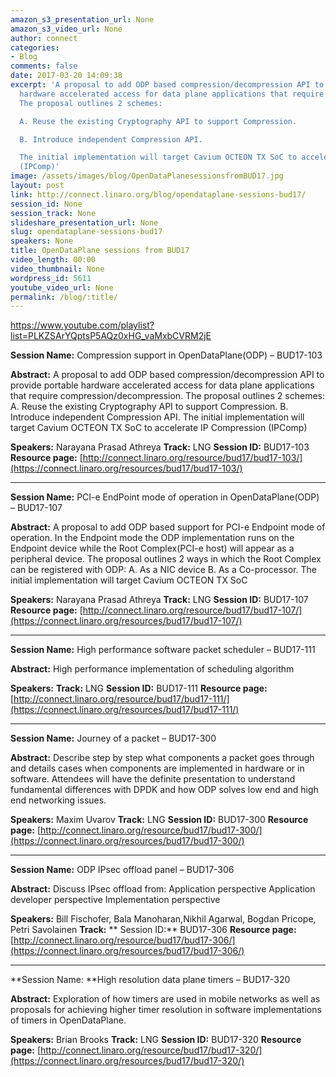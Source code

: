 ```yaml
---
amazon_s3_presentation_url: None
amazon_s3_video_url: None
author: connect
categories:
- Blog
comments: false
date: 2017-03-20 14:09:38
excerpt: 'A proposal to add ODP based compression/decompression API to provide portable
  hardware accelerated access for data plane applications that require compression/decompression.
  The proposal outlines 2 schemes:

  A. Reuse the existing Cryptography API to support Compression.

  B. Introduce independent Compression API.

  The initial implementation will target Cavium OCTEON TX SoC to accelerate IP Compression
  (IPComp)'
image: /assets/images/blog/OpenDataPlanesessionsfromBUD17.jpg
layout: post
link: http://connect.linaro.org/blog/opendataplane-sessions-bud17/
session_id: None
session_track: None
slideshare_presentation_url: None
slug: opendataplane-sessions-bud17
speakers: None
title: OpenDataPlane sessions from BUD17
video_length: 00:00
video_thumbnail: None
wordpress_id: 5611
youtube_video_url: None
permalink: /blog/:title/
---
```


https://www.youtube.com/playlist?list=PLKZSArYQptsP5AQz0xHG_vaMxbCVRM2jE

**Session Name:** Compression support in OpenDataPlane(ODP) – BUD17-103

**Abstract:**
A proposal to add ODP based compression/decompression API to provide portable hardware accelerated access for data plane applications that require compression/decompression. The proposal outlines 2 schemes:
A. Reuse the existing Cryptography API to support Compression.
B. Introduce independent Compression API.
The initial implementation will target Cavium OCTEON TX SoC to accelerate IP Compression (IPComp)

**Speakers:** Narayana Prasad Athreya
**Track:** LNG
**Session ID:** BUD17-103
**Resource page:** [http://connect.linaro.org/resource/bud17/bud17-103/](https://connect.linaro.org/resources/bud17/bud17-103/)



* * *



**Session Name:** PCI-e EndPoint mode of operation in OpenDataPlane(ODP) – BUD17-107

**Abstract:**
A proposal to add ODP based support for PCI-e Endpoint mode of operation. In the Endpoint mode the ODP implementation runs on the Endpoint device while the Root Complex(PCI-e host) will appear as a peripheral device. The proposal outlines 2 ways in which the Root Complex can be registered with ODP:
A. As a NIC device
B. As a Co-processor.
The initial implementation will target Cavium OCTEON TX SoC

**Speakers:** Narayana Prasad Athreya
**Track:** LNG
**Session ID:** BUD17-107
**Resource page:** [http://connect.linaro.org/resource/bud17/bud17-107/](https://connect.linaro.org/resources/bud17/bud17-107/)



* * *



**Session Name:** High performance software packet scheduler – BUD17-111

**Abstract:** High performance implementation of scheduling algorithm

**Speakers:**
**Track:** LNG
**Session ID:** BUD17-111
**Resource page:** [http://connect.linaro.org/resource/bud17/bud17-111/](https://connect.linaro.org/resources/bud17/bud17-111/)



* * *



**Session Name:** Journey of a packet – BUD17-300

**Abstract:**
Describe step by step what components a packet goes through and details cases when components are implemented in hardware or in software. Attendees will have the definite presentation to understand fundamental differences with DPDK and how ODP solves low end and high end networking issues.

**Speakers:** Maxim Uvarov
**Track:** LNG
**Session ID:** BUD17-300
**Resource page:** [http://connect.linaro.org/resource/bud17/bud17-300/](https://connect.linaro.org/resources/bud17/bud17-300/)



* * *



**Session Name:** ODP IPsec offload panel – BUD17-306

**Abstract:**
Discuss IPsec offload from:
Application perspective
Application developer perspective
Implementation perspective

**Speakers:** Bill Fischofer, Bala Manoharan,Nikhil Agarwal, Bogdan Pricope, Petri Savolainen
**Track:**
** Session ID:** BUD17-306
**Resource page:** [http://connect.linaro.org/resource/bud17/bud17-306/](https://connect.linaro.org/resources/bud17/bud17-306/)



* * *



**Session Name: **High resolution data plane timers – BUD17-320

**Abstract:**
Exploration of how timers are used in mobile networks as well as proposals for achieving higher timer resolution in software implementations of timers in OpenDataPlane.

**Speakers:** Brian Brooks
**Track:** LNG
**Session ID:** BUD17-320
**Resource page:** [http://connect.linaro.org/resource/bud17/bud17-320/](https://connect.linaro.org/resources/bud17/bud17-320/)
